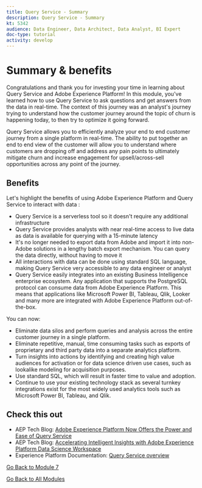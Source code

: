 ```yaml
---
title: Query Service - Summary
description: Query Service - Summary
kt: 5342
audience: Data Engineer, Data Architect, Data Analyst, BI Expert
doc-type: tutorial
activity: develop
---
```


# Summary & benefits

Congratulations and thank you for investing your time in learning about Query Service and Adobe Experience Platform! 
In this module, you've learned how to use Query Service to ask questions and get answers from the data in real-time. The context of this journey was an analyst's journey trying to understand how the customer journey around the topic of churn is happening today, to then try to optimize it going forward.

Query Service allows you to efficiently analyze your end to end customer journey from a single platform in real-time. The ability to put together an end to end view of the customer will allow you to understand where customers are dropping off and address any pain points to ultimately mitigate churn and increase engagement for upsell/across-sell opportunities across any point of the journey.

## Benefits

Let's highlight the benefits of using Adobe Experience Platform and Query Service to interact with data :

- Query Service is a serverless tool so it doesn't require any additional infrastructure
- Query Service provides analysts with near real-time access to live data as data is available for querying with a 15-minute latency
- It's no longer needed to export data from Adobe and import it into non-Adobe solutions in a lengthy batch export mechanism. You can query the data directly, without having to move it
- All interactions with data can be done using standard SQL language, making Query Service very accessible to any data engineer or analyst
- Query Service easily integrates into an existing Business Intelligence enterprise ecosystem. Any application that supports the PostgreSQL protocol can consume data from Adobe Experience Platform. This means that applications like Microsoft Power BI, Tableau, Qlik, Looker and many more are integrated with Adobe Experience Platform out-of-the-box.

You can now:

- Eliminate data silos and perform queries and analysis across the entire customer journey in a single platform.
- Eliminate repetitive, manual, time consuming tasks such as exports of proprietary and third party data into a separate analytics platform.
- Turn insights into actions by identifying and creating high value audiences for activation or for data science driven use cases, such as lookalike modeling for acquisition purposes. 
- Use standard SQL, which will result in faster time to value and adoption.
- Continue to use your existing technology stack as several turnkey integrations exist for the most widely used analytics tools such as Microsoft Power BI, Tableau, and Qlik.

## Check this out

- AEP Tech Blog: [Adobe Experience Platform Now Offers the Power and Ease of Query Service](https://medium.com/adobetech/adobe-experience-platform-now-offers-the-power-and-ease-of-query-service-8c25ecf8eb1b)
- AEP Tech Blog: [Accelerating Intelligent Insights with Adobe Experience Platform Data Science Workspace](https://medium.com/adobetech/accelerate-intelligent-insights-with-adobe-experience-platform-data-science-workspace-89538bacbbea)
- Experience Platform Documentation: [Query Service overview](https://experienceleague.adobe.com/docs/experience-platform/query/home.html)

[Go Back to Module 7](./query-service.md)

[Go Back to All Modules](../../overview.md)
